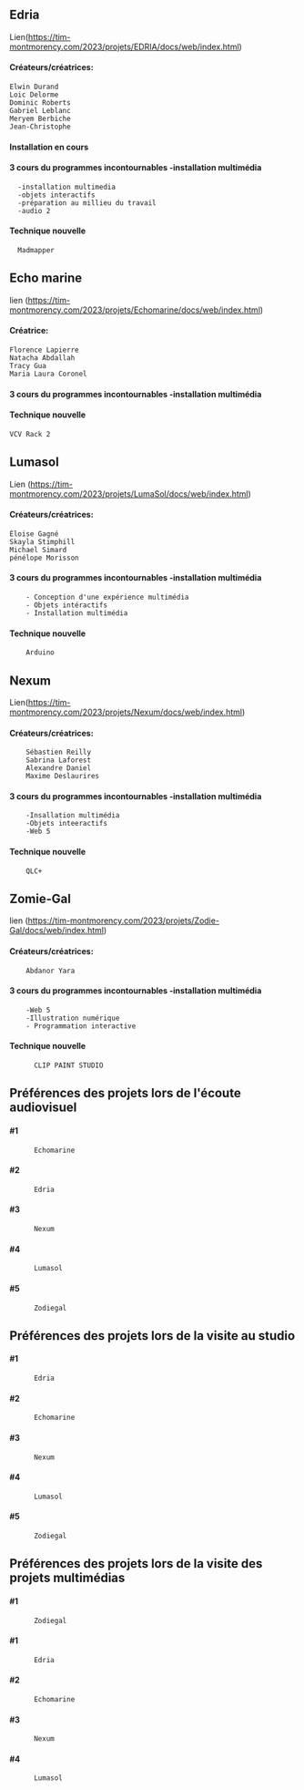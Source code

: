 ##  Edria
  Lien(https://tim-montmorency.com/2023/projets/EDRIA/docs/web/index.html)

  #### Créateurs/créatrices:
  
    Elwin Durand
    Loic Delorme
    Dominic Roberts
    Gabriel Leblanc
    Meryem Berbiche
    Jean-Christophe

  #### Installation en cours
  
  #### 3 cours du programmes incontournables -installation multimédia
      -installation multimedia
      -objets interactifs
      -préparation au millieu du travail
      -audio 2

  #### Technique nouvelle
      Madmapper 
    
  ##  Echo marine

  lien (https://tim-montmorency.com/2023/projets/Echomarine/docs/web/index.html)

  #### Créatrice:
    Florence Lapierre
    Natacha Abdallah
    Tracy Gua
    Maria Laura Coronel

  #### 3 cours du programmes incontournables -installation multimédia

  #### Technique nouvelle
    VCV Rack 2
  
##  Lumasol

  Lien (https://tim-montmorency.com/2023/projets/LumaSol/docs/web/index.html)
  
  
  #### Créateurs/créatrices:
    Éloise Gagné
    Skayla Stimphill
    Michael Simard
    pénélope Morisson
    

  #### 3 cours du programmes incontournables -installation multimédia
        - Conception d'une expérience multimédia
        - Objets intéractifs
        - Installation multimédia
  
  #### Technique nouvelle
        Arduino

##  Nexum

Lien(https://tim-montmorency.com/2023/projets/Nexum/docs/web/index.html)

  #### Créateurs/créatrices:
        Sébastien Reilly
        Sabrina Laforest
        Alexandre Daniel
        Maxime Deslaurires

  #### 3 cours du programmes incontournables -installation multimédia
        -Insallation multimédia
        -Objets inteeractifs
        -Web 5

  #### Technique nouvelle
        QLC+
  
  
## Zomie-Gal

lien (https://tim-montmorency.com/2023/projets/Zodie-Gal/docs/web/index.html)

  #### Créateurs/créatrices:
        Abdanor Yara

  #### 3 cours du programmes incontournables -installation multimédia
        -Web 5
        -Illustration numérique
        - Programmation interactive

  #### Technique nouvelle
          CLIP PAINT STUDIO

## Préférences des projets lors de l'écoute audiovisuel
   #### #1
          Echomarine
   #### #2
          Edria
   #### #3
          Nexum
   #### #4
          Lumasol
   #### #5
          Zodiegal
## Préférences des projets lors de la visite au studio
   #### #1
          Edria
   #### #2
          Echomarine
   #### #3
          Nexum
   #### #4
          Lumasol
   #### #5
          Zodiegal
## Préférences des projets lors de la visite des projets multimédias
   #### #1
          Zodiegal
   #### #1
          Edria
   #### #2
          Echomarine
   #### #3
          Nexum
   #### #4
          Lumasol
  
